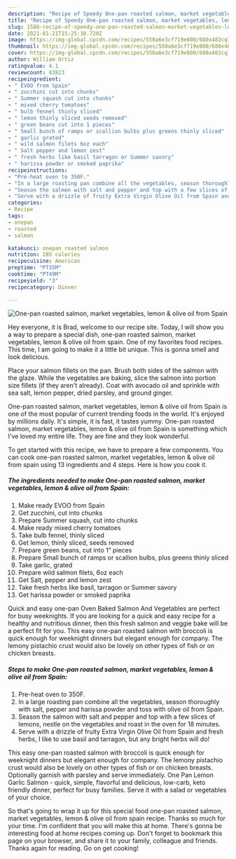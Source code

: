 ```yaml
---
description: "Recipe of Speedy One-pan roasted salmon, market vegetables, lemon &amp;amp; olive oil from Spain"
title: "Recipe of Speedy One-pan roasted salmon, market vegetables, lemon &amp;amp; olive oil from Spain"
slug: 1588-recipe-of-speedy-one-pan-roasted-salmon-market-vegetables-lemon-and-amp-olive-oil-from-spain
date: 2021-01-21T15:25:38.720Z
image: https://img-global.cpcdn.com/recipes/550a6e3cf719e800/680x482cq70/one-pan-roasted-salmon-market-vegetables-lemon-olive-oil-from-spain-recipe-main-photo.jpg
thumbnail: https://img-global.cpcdn.com/recipes/550a6e3cf719e800/680x482cq70/one-pan-roasted-salmon-market-vegetables-lemon-olive-oil-from-spain-recipe-main-photo.jpg
cover: https://img-global.cpcdn.com/recipes/550a6e3cf719e800/680x482cq70/one-pan-roasted-salmon-market-vegetables-lemon-olive-oil-from-spain-recipe-main-photo.jpg
author: William Ortiz
ratingvalue: 4.1
reviewcount: 43823
recipeingredient:
- " EVOO from Spain"
- " zucchini cut into chunks"
- " Summer squash cut into chunks"
- " mixed cherry tomatoes"
- " bulb fennel thinly sliced"
- " lemon thinly sliced seeds removed"
- " green beans cut into 1 pieces"
- " Small bunch of ramps or scallion bulbs plus greens thinly sliced"
- " garlic grated"
- " wild salmon filets 6oz each"
- " Salt pepper and lemon zest"
- " fresh herbs like basil tarragon or Summer savory"
- " harissa powder or smoked paprika"
recipeinstructions:
- "Pre-heat oven to 350F."
- "In a large roasting pan combine all the vegetables, season thoroughly with salt, pepper and harissa powder and toss with olive oil from Spain."
- "Season the salmon with salt and pepper and top with a few slices of lemons, nestle on the vegetables and roast in the oven for 18 minutes."
- "Serve with a drizzle of fruity Extra Virgin Olive Oil from Spain and fresh herbs, I like to use basil and tarragon, but any bright herbs will do!"
categories:
- Recipe
tags:
- onepan
- roasted
- salmon

katakunci: onepan roasted salmon 
nutrition: 285 calories
recipecuisine: American
preptime: "PT35M"
cooktime: "PT49M"
recipeyield: "3"
recipecategory: Dinner

---
```



![One-pan roasted salmon, market vegetables, lemon &amp; olive oil from Spain](https://img-global.cpcdn.com/recipes/550a6e3cf719e800/680x482cq70/one-pan-roasted-salmon-market-vegetables-lemon-olive-oil-from-spain-recipe-main-photo.jpg)

Hey everyone, it is Brad, welcome to our recipe site. Today, I will show you a way to prepare a special dish, one-pan roasted salmon, market vegetables, lemon &amp; olive oil from spain. One of my favorites food recipes. This time, I am going to make it a little bit unique. This is gonna smell and look delicious.

Place your salmon fillets on the pan. Brush both sides of the salmon with the glaze. While the vegetables are baking, slice the salmon into portion size fillets (if they aren&#39;t already). Coat with avocado oil and sprinkle with sea salt, lemon pepper, dried parsley, and ground ginger.

One-pan roasted salmon, market vegetables, lemon &amp; olive oil from Spain is one of the most popular of current trending foods in the world. It's enjoyed by millions daily. It's simple, it is fast, it tastes yummy. One-pan roasted salmon, market vegetables, lemon &amp; olive oil from Spain is something which I've loved my entire life. They are fine and they look wonderful.


To get started with this recipe, we have to prepare a few components. You can cook one-pan roasted salmon, market vegetables, lemon &amp; olive oil from spain using 13 ingredients and 4 steps. Here is how you cook it.

<!--inarticleads1-->

##### The ingredients needed to make One-pan roasted salmon, market vegetables, lemon &amp; olive oil from Spain:

1. Make ready  EVOO from Spain
1. Get  zucchini, cut into chunks
1. Prepare  Summer squash, cut into chunks
1. Make ready  mixed cherry tomatoes
1. Take  bulb fennel, thinly sliced
1. Get  lemon, thinly sliced, seeds removed
1. Prepare  green beans, cut into 1” pieces
1. Prepare  Small bunch of ramps or scallion bulbs, plus greens thinly sliced
1. Take  garlic, grated
1. Prepare  wild salmon filets, 6oz each
1. Get  Salt, pepper and lemon zest
1. Take  fresh herbs like basil, tarragon or Summer savory
1. Get  harissa powder or smoked paprika


Quick and easy one-pan Oven Baked Salmon And Vegetables are perfect for busy weeknights. If you are looking for a quick and easy recipe for a healthy and nutritious dinner, then this fresh salmon and veggie bake will be a perfect fit for you. This easy one-pan roasted salmon with broccoli is quick enough for weeknight dinners but elegant enough for company. The lemony pistachio crust would also be lovely on other types of fish or on chicken breasts. 

<!--inarticleads2-->

##### Steps to make One-pan roasted salmon, market vegetables, lemon &amp; olive oil from Spain:

1. Pre-heat oven to 350F.
1. In a large roasting pan combine all the vegetables, season thoroughly with salt, pepper and harissa powder and toss with olive oil from Spain.
1. Season the salmon with salt and pepper and top with a few slices of lemons, nestle on the vegetables and roast in the oven for 18 minutes.
1. Serve with a drizzle of fruity Extra Virgin Olive Oil from Spain and fresh herbs, I like to use basil and tarragon, but any bright herbs will do!


This easy one-pan roasted salmon with broccoli is quick enough for weeknight dinners but elegant enough for company. The lemony pistachio crust would also be lovely on other types of fish or on chicken breasts. Optionally garnish with parsley and serve immediately. One Pan Lemon Garlic Salmon - quick, simple, flavorful and delicious, low-carb, keto friendly dinner, perfect for busy families. Serve it with a salad or vegetables of your choice. 

So that's going to wrap it up for this special food one-pan roasted salmon, market vegetables, lemon &amp; olive oil from spain recipe. Thanks so much for your time. I'm confident that you will make this at home. There's gonna be interesting food at home recipes coming up. Don't forget to bookmark this page on your browser, and share it to your family, colleague and friends. Thanks again for reading. Go on get cooking!
